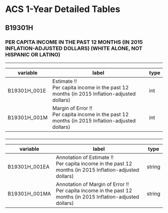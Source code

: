 # ACS 1-Year Detailed Tables

## B19301H

### PER CAPITA INCOME IN THE PAST 12 MONTHS (IN 2015 INFLATION-ADJUSTED DOLLARS) (WHITE ALONE, NOT HISPANIC OR LATINO)

___

| variable | label | type |
| ----- | ----- | ----- |
| B19301H_001E | Estimate !!<br>Per capita income in the past 12 months (in 2015 Inflation-adjusted dollars) | int |
| B19301H_001M | Margin of Error !!<br>Per capita income in the past 12 months (in 2015 Inflation-adjusted dollars) | int |
### 

___

| variable | label | type |
| ----- | ----- | ----- |
| B19301H_001EA | Annotation of Estimate !!<br>Per capita income in the past 12 months (in 2015 Inflation-adjusted dollars) | string |
| B19301H_001MA | Annotation of Margin of Error !!<br>Per capita income in the past 12 months (in 2015 Inflation-adjusted dollars) | string |

